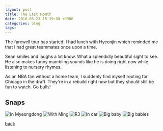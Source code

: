 ```yaml
---
layout: post
title: The Last Month
date: 2018-06-23 15:19:00 +0900
categories: blog
tags: 
---
```


The farewell tour has started. I had lunch with Hyeonjin which reminded me that I had great teammates once upon a time.

Sean smiles and laughs a lot know. What a splendidly beautiful sight to see. He also makes funny mumbling sounds like he is doing right now while listening to nursery rhymes.

As an NBA fan without a home team, I suddenly find myself rooting for Chicago in the draft. They're in a rebuild right now but they should still be fun to watch. Go bulls!

## Snaps

![](/assets/img/1806/20180619-ming.jpg "In Myeongdong")
![](/assets/img/1806/20180619-withming.jpg "With Ming")
![](/assets/img/1806/20180619-r3.jpg "R3")
![](/assets/img/1806/20180621-incar.jpg "In car")
![](/assets/img/1806/20180622-bigbaby.jpg "Big baby")
![](/assets/img/1806/20180623-bigbabies.jpg "Big babies")

[back](/blog)
